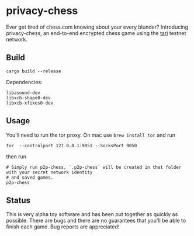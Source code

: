 # privacy-chess

Ever get tired of chess.com knowing about your every blunder? Introducing privacy-chess, an end-to-end encrypted chess game
using the [tari](https://github.com/tari-project/tari) testnet network.

## Build

`cargo build --release`

Dependencies: 

```
libasound-dev 
libxcb-shape0-dev
libxcb-xfixes0-dev
```

## Usage

You'll need to run the tor proxy. On mac use `brew install tor` and run

```shell
tor  --controlport 127.0.0.1:9051 --SocksPort 9050 
```

then run

```shell
# Simply run p2p-chess, `.p2p-chess` will be created in that folder with your secret network identity
# and saved games.
p2p-chess
```

## Status

This is very alpha toy software and has been put together as quickly as possible. There are bugs and there are
no guarantees that you'll be able to finish each game. Bug reports are appreciated!
